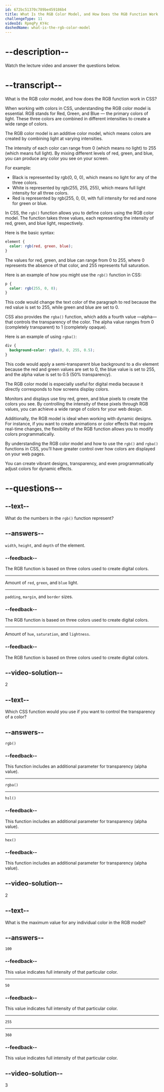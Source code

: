 ```yaml
---
id: 672bc51370c789be459186b4
title: What Is the RGB Color Model, and How Does the RGB Function Work in CSS?
challengeType: 11
videoId: RpmqPy_KY4c
dashedName: what-is-the-rgb-color-model
---
```


# --description--

Watch the lecture video and answer the questions below.

# --transcript--

What is the RGB color model, and how does the RGB function work in CSS?

When working with colors in CSS, understanding the RGB color model is essential. RGB stands for Red, Green, and Blue — the primary colors of light. These three colors are combined in different intensities to create a wide range of colors. 

The RGB color model is an additive color model, which means colors are created by combining light at varying intensities. 

The intensity of each color can range from 0 (which means no light) to 255 (which means full light). By mixing different levels of red, green, and blue, you can produce any color you see on your screen.

For example:

- Black is represented by rgb(0, 0, 0), which means no light for any of the three colors.
- White is represented by rgb(255, 255, 255), which means full light intensity for all three colors.
- Red is represented by rgb(255, 0, 0), with full intensity for red and none for green or blue.

In CSS, the `rgb()` function allows you to define colors using the RGB color model. The function takes three values, each representing the intensity of red, green, and blue light, respectively. 

Here is the basic syntax:

```css
element {
  color: rgb(red, green, blue);
}
```

The values for red, green, and blue can range from 0 to 255, where 0 represents the absence of that color, and 255 represents full saturation.

Here is an example of how you might use the `rgb()` function in CSS:

```css
p {
  color: rgb(255, 0, 0);
}
```

This code would change the text color of the paragraph to red because the red value is set to 255, while green and blue are set to 0.

CSS also provides the `rgba()` function, which adds a fourth value —alpha— that controls the transparency of the color. The alpha value ranges from 0 (completely transparent) to 1 (completely opaque).

Here is an example of using `rgba()`:

```css
div {
  background-color: rgba(0, 0, 255, 0.5);
}
```

This code would apply a semi-transparent blue background to a div element because the red and green values are set to 0, the blue value is set to 255, and the alpha value is set to 0.5 (50% transparency).

The RGB color model is especially useful for digital media because it directly corresponds to how screens display colors. 

Monitors and displays use tiny red, green, and blue pixels to create the colors you see. By controlling the intensity of these pixels through RGB values, you can achieve a wide range of colors for your web design.

Additionally, the RGB model is ideal when working with dynamic designs. For instance, if you want to create animations or color effects that require real-time changes, the flexibility of the RGB function allows you to modify colors programmatically.

By understanding the RGB color model and how to use the `rgb()` and `rgba()` functions in CSS, you’ll have greater control over how colors are displayed on your web pages. 

You can create vibrant designs, transparency, and even programmatically adjust colors for dynamic effects.

# --questions--

## --text--

What do the numbers in the `rgb()` function represent?

## --answers--

`width`, `height`, and `depth` of the element.

### --feedback--

The RGB function is based on three colors used to create digital colors.

---

Amount of `red`, `green`, and `blue` light.

---

`padding`, `margin`, and `border` sizes.

### --feedback--

The RGB function is based on three colors used to create digital colors.

---

Amount of `hue`, `saturation`, and `lightness`.

### --feedback--

The RGB function is based on three colors used to create digital colors.

## --video-solution--

2

## --text--

Which CSS function would you use if you want to control the transparency of a color?

## --answers--

`rgb()`

### --feedback--

This function includes an additional parameter for transparency (alpha value).

---

`rgba()`

---

`hsl()`

### --feedback--

This function includes an additional parameter for transparency (alpha value).

---

`hex()`

### --feedback--

This function includes an additional parameter for transparency (alpha value).

## --video-solution--

2

## --text--

What is the maximum value for any individual color in the RGB model?

## --answers--

`100`

### --feedback--

This value indicates full intensity of that particular color.

---

`50`

### --feedback--

This value indicates full intensity of that particular color.

---

`255`

---

`360`

### --feedback--

This value indicates full intensity of that particular color.

## --video-solution--

3
